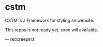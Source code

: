 # cstm
CSTM is a Framework for styling an website.

This repos is not ready yet, soon will available.

--
redcreeperz
